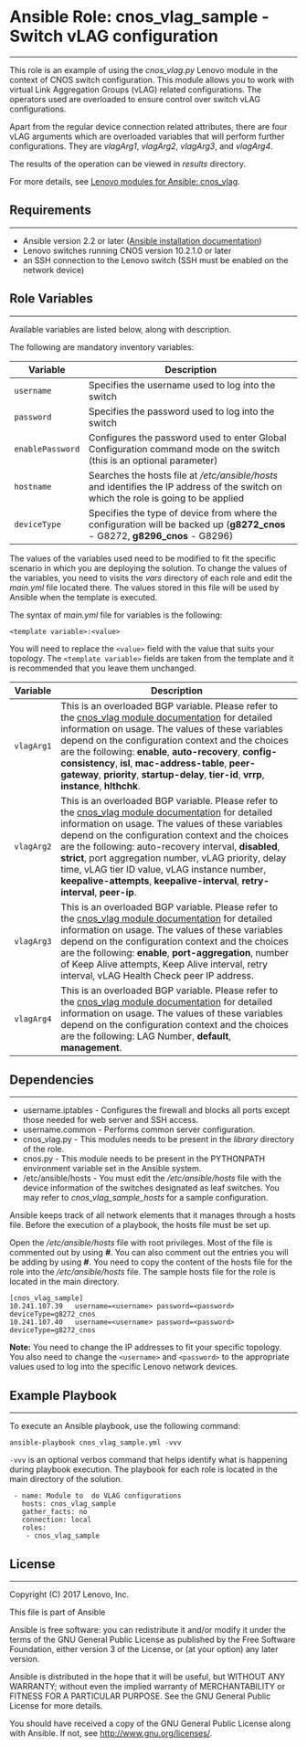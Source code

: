 # Ansible Role: cnos_vlag_sample - Switch vLAG configuration
---
<add role description below>

This role is an example of using the *cnos_vlag.py* Lenovo module in the context of CNOS switch configuration. This module allows you to work with virtual Link Aggregation Groups (vLAG) related configurations. The operators used are overloaded to ensure control over switch vLAG configurations.

Apart from the regular device connection related attributes, there are four vLAG arguments which are overloaded variables that will perform further configurations. They are *vlagArg1*, *vlagArg2*, *vlagArg3*, and *vlagArg4*.

The results of the operation can be viewed in *results* directory.

For more details, see [Lenovo modules for Ansible: cnos_vlag](http://systemx.lenovofiles.com/help/index.jsp?topic=%2Fcom.lenovo.switchmgt.ansible.doc%2Fcnos_vlag.html&cp=0_3_1_0_4_15).


## Requirements
---
<add role requirements information below>

- Ansible version 2.2 or later ([Ansible installation documentation](http://docs.ansible.com/ansible/intro_installation.html))
- Lenovo switches running CNOS version 10.2.1.0 or later
- an SSH connection to the Lenovo switch (SSH must be enabled on the network device)


## Role Variables
---
<add role variables information below>

Available variables are listed below, along with description.

The following are mandatory inventory variables:

Variable | Description
--- | ---
`username` | Specifies the username used to log into the switch
`password` | Specifies the password used to log into the switch
`enablePassword` | Configures the password used to enter Global Configuration command mode on the switch (this is an optional parameter)
`hostname` | Searches the hosts file at */etc/ansible/hosts* and identifies the IP address of the switch on which the role is going to be applied
`deviceType` | Specifies the type of device from where the configuration will be backed up (**g8272_cnos** - G8272, **g8296_cnos** - G8296)

The values of the variables used need to be modified to fit the specific scenario in which you are deploying the solution. To change the values of the variables, you need to visits the *vars* directory of each role and edit the *main.yml* file located there. The values stored in this file will be used by Ansible when the template is executed.

The syntax of *main.yml* file for variables is the following:

```
<template variable>:<value>
```

You will need to replace the `<value>` field with the value that suits your topology. The `<template variable>` fields are taken from the template and it is recommended that you leave them unchanged.

Variable | Description
--- | ---
`vlagArg1` | This is an overloaded BGP variable. Please refer to the [cnos_vlag module documentation](http://ralfss28.labs.lenovo.com:5555/help/topic/com.lenovo.switchmgt.ansible.doc/cnos_template.html?cp=0_3_1_0_2_10) for detailed information on usage. The values of these variables depend on the configuration context and the choices are the following: **enable**, **auto-recovery**, **config-consistency**, **isl**, **mac-address-table**, **peer-gateway**, **priority**, **startup-delay**, **tier-id**, **vrrp**, **instance**, **hlthchk**.
`vlagArg2` | This is an overloaded BGP variable. Please refer to the [cnos_vlag module documentation](http://ralfss28.labs.lenovo.com:5555/help/topic/com.lenovo.switchmgt.ansible.doc/cnos_template.html?cp=0_3_1_0_2_10) for detailed information on usage. The values of these variables depend on the configuration context and the choices are the following: auto-recovery interval, **disabled**, **strict**, port aggregation number, vLAG priority, delay time, vLAG tier ID value, vLAG instance number, **keepalive-attempts**, **keepalive-interval**, **retry-interval**, **peer-ip**.
`vlagArg3` | This is an overloaded BGP variable. Please refer to the [cnos_vlag module documentation](http://ralfss28.labs.lenovo.com:5555/help/topic/com.lenovo.switchmgt.ansible.doc/cnos_template.html?cp=0_3_1_0_2_10) for detailed information on usage. The values of these variables depend on the configuration context and the choices are the following: **enable**, **port-aggregation**, number of Keep Alive attempts, Keep Alive interval, retry interval, vLAG Health Check peer IP address.
`vlagArg4` | This is an overloaded BGP variable. Please refer to the [cnos_vlag module documentation](http://ralfss28.labs.lenovo.com:5555/help/topic/com.lenovo.switchmgt.ansible.doc/cnos_template.html?cp=0_3_1_0_2_10) for detailed information on usage. The values of these variables depend on the configuration context and the choices are the following: LAG Number, **default**, **management**.


## Dependencies
---
<add dependencies information below>

- username.iptables - Configures the firewall and blocks all ports except those needed for web server and SSH access.
- username.common - Performs common server configuration.
- cnos_vlag.py - This modules needs to be present in the *library* directory of the role.
- cnos.py - This module needs to be present in the PYTHONPATH environment variable set in the Ansible system.
- /etc/ansible/hosts - You must edit the */etc/ansible/hosts* file with the device information of the switches designated as leaf switches. You may refer to *cnos_vlag_sample_hosts* for a sample configuration.

Ansible keeps track of all network elements that it manages through a hosts file. Before the execution of a playbook, the hosts file must be set up.

Open the */etc/ansible/hosts* file with root privileges. Most of the file is commented out by using **#**. You can also comment out the entries you will be adding by using **#**. You need to copy the content of the hosts file for the role into the */etc/ansible/hosts* file. The sample hosts file for the role is located in the main directory.

```
[cnos_vlag_sample]
10.241.107.39   username=<username> password=<password> deviceType=g8272_cnos
10.241.107.40   username=<username> password=<password> deviceType=g8272_cnos
```
    
**Note:** You need to change the IP addresses to fit your specific topology. You also need to change the `<username>` and `<password>` to the appropriate values used to log into the specific Lenovo network devices.


## Example Playbook
---
<add playbook samples below>

To execute an Ansible playbook, use the following command:

```
ansible-playbook cnos_vlag_sample.yml -vvv
```

`-vvv` is an optional verbos command that helps identify what is happening during playbook execution. The playbook for each role is located in the main directory of the solution.

```
 - name: Module to  do VLAG configurations
   hosts: cnos_vlag_sample
   gather_facts: no
   connection: local
   roles:
    - cnos_vlag_sample
```


## License
---
<add license information below>
Copyright (C) 2017 Lenovo, Inc.

This file is part of Ansible

Ansible is free software: you can redistribute it and/or modify it under the terms of the GNU General Public License as published by the Free Software Foundation, either version 3 of the License, or (at your option) any later version.

Ansible is distributed in the hope that it will be useful, but WITHOUT ANY WARRANTY; without even the implied warranty of MERCHANTABILITY or FITNESS FOR A PARTICULAR PURPOSE.  See the GNU General Public License for more details.

You should have received a copy of the GNU General Public License along with Ansible.  If not, see <http://www.gnu.org/licenses/>.